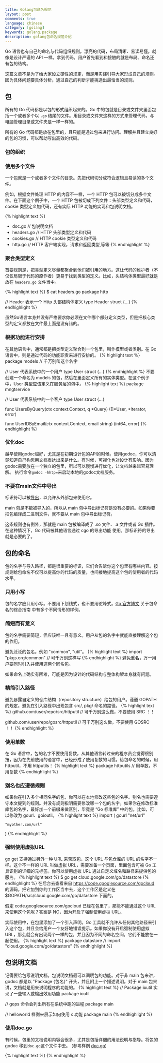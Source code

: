 ```yaml
---
title: Golang包命名规范
layout: post
comments: true
language: chinese
category: [golang]
keywords: golang,package
description: golang包命名规范介绍
---
```


Go 语言也有自己的命名与代码组织规则。漂亮的代码，布局清晰、易读易懂，就像是设计严谨的 API 一样。拿到代码，用户首先看到和接触的就是布局、命名还有包的结构。

这篇文章不是为了给大家设立硬性的规定，而是用实践引导大家形成自己的规则。因为具体问题要具体分析，通过自己的判断才能挑选出最恰当的规则。

<!-- more -->

## 包
所有的 Go 代码都是以包的形式组织起来的。Go 中的包就是目录或文件夹里面包括一个或者多个以 `.go` 结尾的文件。用目录或文件夹这样的方式来管理代码，与电脑管理目录或文件夹是一样一样的。

所有的 Go 代码都是放在包里的，且只能是通过包来进行访问。理解并且建立良好的包的习惯，可以帮助写出高效的代码。
### 包的组织

### 使用多个文件
一个包就是一个或者多个文件的目录。先把代码切分成符合逻辑且易读的多个文件。

例如，根据文件处理 HTTP 的内容不一样，一个 HTTP 包可以被切分成多个文件。在下面这个例子中，一个 HTTP 包被切成下列文件：头部类型定义和代码，cookie 类型定义加代码，还有实际 HTTP 功能的实现和包说明文档。

{% highlight text %}
- doc.go       // 包说明文档
- headers.go   // HTTP 头部类型定义和代码
- cookies.go   // HTTP cookie 类型定义和代码
- http.go      // HTTP 客户端实现，请求和返回类型,等等
{% endhighlight %}


### 聚合类型定义

首要规则是，把类型定义尽量都聚合到他们被引用的地方。这让代码的维护者（不仅仅局限于代码的原作者）更易于找到类型的定义。比如，头结构体类型最好就是放在 `headers.go` 文件当中。

{% highlight text %}
$ cat headers.go
package http

// Header 表示一个 Http 头部结构体定义
type Header struct {...}
{% endhighlight %}

虽然Go语言本身并没有严格要求你必须在文件哪个部分定义类型，但是把核心类型的定义都放在文件最上面是没有错的。

### 根据功能进行安排
在其他语言中，通常都是把类型定义聚合到一个包里，叫作模型或者类别。在 Go 语言中，则是通过代码的功能职责来进行安排的。
{% highlight text %}
package models // 千万别叫这个名字

// User 代表系统中的一个用户
type User struct {...}
{% endhighlight %}
不要创建一个命名为 models 的包，然后在里面定义所有的实体类型。在这个例子中，User 类型应该定义在服务层的包中。
{% highlight text %}
package mngtservice

// User 代表系统中的一个客户
type User struct {...}

func UsersByQuery(ctx context.Context, q *Query) ([]*User, *Iterator, error)

func UserIDByEmail(ctx context.Context, email string) (int64, error)
{% endhighlight %}

### 优化doc
越早使用godoc越好，尤其是在初期设计包的API的时候。使用godoc，你可以清楚知道自己构思用文档表达出来是什么。有时候，可视化也对设计有影响。因为godoc需要放在一个独立的包里，所以可以慢慢进行优化，让文档越来越容易理解。
执行命令`godoc -hhtp=`来启动本地的godoc文档服务。

### 不要在main文件中导出
标识符可以被[导出](https://golang.org/ref/spec#Exported_identifiers)，以允许从外部包来使用它。

main 包是不能被导入的，所以从 main 包中导出标记符是没有必要的。如果你要把包编译成二进制文件，就不要从 main 包中导出标记符。

这条规则也有例外，那就是 main 包被编译成了 .so 文件、.a 文件或者 Go 插件。在这种情况下，Go 代码被其他语言通过 cgo 的导出功能 使用，那标识符的导出就是必要的了。

## 包的命名
包的名字与导入路径，都是很重要的标识，它们会告诉你这个包里有哪些内容。按规则给包命名不仅可以提高你的代码的质量，也间接地提高这个包的使用者的代码水平。

### 只用小写
包的名字应只用小写。不要用下划线式，也不要用驼峰式。[Go 官方博文](https://blog.golang.org/package-names) 关于包命名的综合指南 中有多个不同情形的样例。
### 简短而有意义
包的名字需要简短，但应该唯一且有意义。用户从包的名字中就能直接理解这个包的作用。

避免泛泛的包名，例如 "common", "util"。
{% highlight text %}
import "pkgs.org/common" // 可千万别这样写
{% endhighlight %}
避免重名，万一用户要同时引入并使用这两个同名包。

如果命名上确实有困难，可能是因为设计的代码结构与整体构架本身就有问题。
### 精简引入路径
避免暴露自定义的仓库结构（repository structure）给包的用户。谨遵 GOPATH 的规定。避免在引入路径中出现包含 src/, pkg/ 命名的路径。
{% highlight text %}
github.com/user/repo/src/httputil   // 可千万别这么做，不要使用 SRC ！！

github.com/user/repo/gosrc/httputil // 可千万别这么做，不要使用 GOSRC ！！
{% endhighlight %}
### 使用单数
在 Go 语言中，包的名字不要使用复数。从其他语言转过来的程序员会觉得很别扭，因为在先前使用的语言中，已经形成了使用复数的习惯。给包命名的时候，用 httputil，不用 httputils！
{% highlight text %}
package httputils  // 用单数，不用复数
{% endhighlight %}
### 别名也应遵循规则
如果你在引入多个相同名字的包，你可以在本地修改这些包的名字。别名也需要遵守本文提到的规则。并没有规则指明需要修改哪一个包的名字。如果你在修改标准库包的名字，最好加一个前缀来做区别，毕竟是 “Go 标准库” 中的包，比如，可以修改为 gourl、goioutil。
{% highlight text %}
import (
    gourl "net/url"

    "myother.com/url"
)
{% endhighlight %}
### 强制使用虚拟URL
go get 支持通过另外一种 URL 来获取包，这个 URL 与包仓库的 URL 的名字不一样。这个不一样的 URL 叫做虚拟 URL，需要准备一个页面，里面包含可被 Go 工具识别的详细的元标签。你可以使用虚拟 URL 通过自定义域名和路径来提供包的服务。
{% highlight text %}
$ go get cloud.google.com/go/datastore
{% endhighlight %}
在后台去查看来自 https://code.googlesource.com/gocloud 的源码，把它加到你的工作区当中去，这个工作区是定义在 $GOPATH/src/cloud.google.com/go/datastore 下面的。

假定 code.googlesource.com/gocloud 已经在包里了，那能不能通过这个 URL 来使用这个包呢？答案是 NO，因为开启了强制使用虚拟 URL。

实际使用中，在包里添加了一个引入声明。Go 工具就不允许从任何其他路径来引入这个包，并且会给用户一个友好地错误提示。如果你没有开启强制使用虚拟 URL，那么就会有出现两个一样的包，并且因为不同的命名空间，它们不能放在一起使用。
{% highlight text %}
package datastore // import "cloud.google.com/go/datastore"
{% endhighlight %}
## 包说明文档
记得要给包写说明文档。包说明文档最可以阐明包的功能。对于非 main 包来讲，godoc 都是以 "Package {包名}" 开头，并且附上一个描述说明。对于 main 包来讲，文档就是用来说明程序的功能的。
{% highlight text %}
// Package ioutil 实现了一些输入或输出效用功能
package ioutil

// gops 命令会列出所有在系统中跑的进程
package main

// helloworld 样例来展示如何使用 x 功能
package main
{% endhighlight %}
### 使用doc.go
有时候，包里的文档说明内容会很多，尤其是包括详细的用法说明与指导。将包的 godoc 移到`doc.go`这个文件中去。 (参考样例 [doc.go](https://github.com/googleapis/google-cloud-go/blob/master/datastore/doc.go))


{% highlight text %}
{% endhighlight %}
